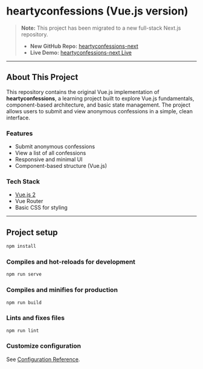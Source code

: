 # heartyconfessions (Vue.js version)

> **Note:** This project has been migrated to a new full-stack Next.js repository.
>
> - **New GitHub Repo:** [heartyconfessions-next](https://github.com/de-debarshi/heartyconfessions-next)
> - **Live Demo:** [heartyconfessions-next Live](https://heartyconfessions-next-git-master-dedebarshis-projects.vercel.app/)

---

## About This Project

This repository contains the original Vue.js implementation of **heartyconfessions**, a learning project built to explore Vue.js fundamentals, component-based architecture, and basic state management. The project allows users to submit and view anonymous confessions in a simple, clean interface.

### Features
- Submit anonymous confessions
- View a list of all confessions
- Responsive and minimal UI
- Component-based structure (Vue.js)

### Tech Stack
- [Vue.js 2](https://vuejs.org/)
- Vue Router
- Basic CSS for styling

---

## Project setup
```bash
npm install
```

### Compiles and hot-reloads for development
```bash
npm run serve
```

### Compiles and minifies for production
```bash
npm run build
```

### Lints and fixes files
```bash
npm run lint
```

### Customize configuration
See [Configuration Reference](https://cli.vuejs.org/config/).
